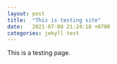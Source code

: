 ```yaml
---
layout: post
title:  "This is testing site"
date:   2021-07-08 21:24:18 +0700
categories: jekyll test
---
```


This is a testing page.